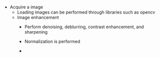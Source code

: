 - Acquire a image
    - Loading images can be performed through libraries such as opencv
    - Image enhancement 
        - Perform denoising, deblurring, contrast enhancement, and sharpening
        - Normalization
        is performed 

        -